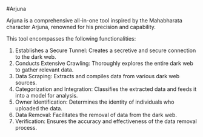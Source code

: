 #Arjuna

Arjuna is a comprehensive all-in-one tool inspired by the Mahabharata character Arjuna, renowned for his precision and capability. 

This tool encompasses the following functionalities:
1. Establishes a Secure Tunnel: Creates a secretive and secure connection to the dark web.
2. Conducts Extensive Crawling: Thoroughly explores the entire dark web to gather relevant data.
3. Data Scraping: Extracts and compiles data from various dark web sources.
4. Categorization and Integration: Classifies the extracted data and feeds it into a model for analysis.
5. Owner Identification: Determines the identity of individuals who uploaded the data.
6. Data Removal: Facilitates the removal of data from the dark web.
7. Verification: Ensures the accuracy and effectiveness of the data removal process.
